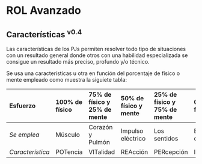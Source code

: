 # ROL Avanzado
## Características <sup>v0.4</sup>

Las características de los PJs permiten resolver todo tipo de situaciones con un resultado general donde otros con una habilidad especializada se consigue un resultado más preciso, profundo y/o técnico.

Se usa una características u otra en función del porcentaje de físico o mente empleado como muestra la siguiete tabla:

| Esfuerzo | 100% de físico | 75% de físico y 25% de mente | 50% de físico y mente | 25% de físico y 75% de mente | 0% de físico | 
| :---- | :---- | :---- | :---- | :---- | :---- |
| *Se emplea* | Músculo | Corazón y Pulmón | Impulso eléctrico | Los sentidos | El cerebro |
| *Característica* | POTencia | VITalidad | REAcción | PERcepción | INTelecto |
